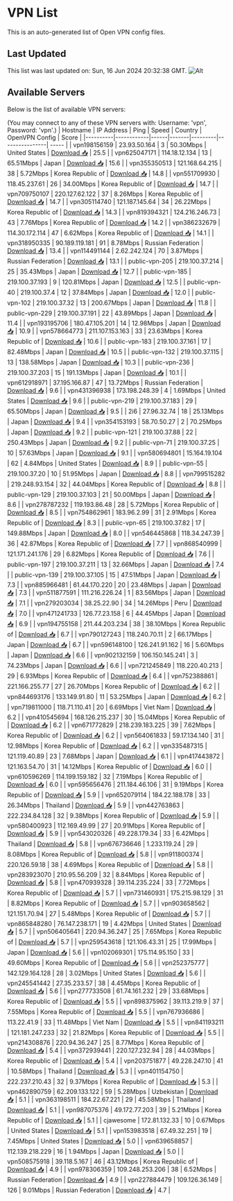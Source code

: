 # VPN List

This is an auto-generated list of Open VPN config files.

## Last Updated

This list was last updated on: Sun, 16 Jun 2024 20:32:38 GMT.
![Alt](https://repobeats.axiom.co/api/embed/186b98318ef1479477931607c1ad7d823f12451f.svg "Repobeats analytics image")

## Available Servers

Below is the list of available VPN servers:

(You may connect to any of these VPN servers with: Username: 'vpn', Password: 'vpn'.)
| Hostname | IP Address | Ping | Speed | Country | OpenVPN Config | Score |
|----------|------------|------|-------|---------|----------------| ----- |
| vpn198156159 | 23.93.50.164 | 3 | 50.30Mbps | United States | [Download 📥](./configs/server_0_US.ovpn) | 25.5 |
| vpn625047171 | 114.18.12.134 | 13 | 65.51Mbps | Japan | [Download 📥](./configs/server_1_JP.ovpn) | 15.6 |
| vpn355350513 | 121.168.64.215 | 38 | 5.72Mbps | Korea Republic of | [Download 📥](./configs/server_2_KR.ovpn) | 14.8 |
| vpn551709930 | 118.45.237.61 | 26 | 34.00Mbps | Korea Republic of | [Download 📥](./configs/server_3_KR.ovpn) | 14.7 |
| vpn709750107 | 220.127.62.122 | 37 | 8.26Mbps | Korea Republic of | [Download 📥](./configs/server_4_KR.ovpn) | 14.7 |
| vpn305114740 | 121.187.145.64 | 34 | 26.22Mbps | Korea Republic of | [Download 📥](./configs/server_5_KR.ovpn) | 14.3 |
| vpn819394321 | 124.216.246.73 | 43 | 7.76Mbps | Korea Republic of | [Download 📥](./configs/server_6_KR.ovpn) | 14.2 |
| vpn386232679 | 114.30.172.114 | 47 | 6.62Mbps | Korea Republic of | [Download 📥](./configs/server_7_KR.ovpn) | 14.1 |
| vpn318950335 | 90.189.119.181 | 91 | 8.78Mbps | Russian Federation | [Download 📥](./configs/server_8_RU.ovpn) | 13.4 |
| vpn114491144 | 2.62.242.124 | 70 | 3.87Mbps | Russian Federation | [Download 📥](./configs/server_9_RU.ovpn) | 13.1 |
| public-vpn-205 | 219.100.37.214 | 25 | 35.43Mbps | Japan | [Download 📥](./configs/server_10_JP.ovpn) | 12.7 |
| public-vpn-185 | 219.100.37.193 | 9 | 120.81Mbps | Japan | [Download 📥](./configs/server_11_JP.ovpn) | 12.5 |
| public-vpn-40 | 219.100.37.4 | 12 | 37.84Mbps | Japan | [Download 📥](./configs/server_12_JP.ovpn) | 12.0 |
| public-vpn-102 | 219.100.37.32 | 13 | 200.67Mbps | Japan | [Download 📥](./configs/server_13_JP.ovpn) | 11.8 |
| public-vpn-229 | 219.100.37.191 | 22 | 43.89Mbps | Japan | [Download 📥](./configs/server_14_JP.ovpn) | 11.4 |
| vpn193195706 | 180.47.105.201 | 14 | 12.98Mbps | Japan | [Download 📥](./configs/server_15_JP.ovpn) | 10.9 |
| vpn578664773 | 211.107.153.163 | 33 | 23.63Mbps | Korea Republic of | [Download 📥](./configs/server_16_KR.ovpn) | 10.6 |
| public-vpn-183 | 219.100.37.161 | 17 | 82.48Mbps | Japan | [Download 📥](./configs/server_17_JP.ovpn) | 10.5 |
| public-vpn-132 | 219.100.37.115 | 13 | 138.58Mbps | Japan | [Download 📥](./configs/server_18_JP.ovpn) | 10.3 |
| public-vpn-236 | 219.100.37.203 | 15 | 191.13Mbps | Japan | [Download 📥](./configs/server_19_JP.ovpn) | 10.1 |
| vpn612918971 | 37.195.166.87 | 47 | 13.72Mbps | Russian Federation | [Download 📥](./configs/server_20_RU.ovpn) | 9.6 |
| vpn431396938 | 173.198.248.39 | 4 | 1.69Mbps | United States | [Download 📥](./configs/server_21_US.ovpn) | 9.6 |
| public-vpn-219 | 219.100.37.183 | 29 | 65.50Mbps | Japan | [Download 📥](./configs/server_22_JP.ovpn) | 9.5 |
| 2i6 | 27.96.32.74 | 18 | 25.13Mbps | Japan | [Download 📥](./configs/server_23_JP.ovpn) | 9.4 |
| vpn354153193 | 58.70.50.27 | 2 | 70.25Mbps | Japan | [Download 📥](./configs/server_24_JP.ovpn) | 9.2 |
| public-vpn-121 | 219.100.37.88 | 22 | 250.43Mbps | Japan | [Download 📥](./configs/server_25_JP.ovpn) | 9.2 |
| public-vpn-71 | 219.100.37.25 | 10 | 57.63Mbps | Japan | [Download 📥](./configs/server_26_JP.ovpn) | 9.1 |
| vpn580694801 | 15.164.19.104 | 62 | 4.84Mbps | United States | [Download 📥](./configs/server_27_US.ovpn) | 8.9 |
| public-vpn-55 | 219.100.37.20 | 10 | 51.95Mbps | Japan | [Download 📥](./configs/server_28_JP.ovpn) | 8.8 |
| vpn799515282 | 219.248.93.154 | 32 | 44.04Mbps | Korea Republic of | [Download 📥](./configs/server_29_KR.ovpn) | 8.8 |
| public-vpn-129 | 219.100.37.103 | 21 | 50.00Mbps | Japan | [Download 📥](./configs/server_30_JP.ovpn) | 8.6 |
| vpn278787232 | 119.193.86.48 | 28 | 5.72Mbps | Korea Republic of | [Download 📥](./configs/server_31_KR.ovpn) | 8.5 |
| vpn754862961 | 183.96.2.99 | 31 | 2.91Mbps | Korea Republic of | [Download 📥](./configs/server_32_KR.ovpn) | 8.3 |
| public-vpn-65 | 219.100.37.82 | 17 | 149.88Mbps | Japan | [Download 📥](./configs/server_33_JP.ovpn) | 8.0 |
| vpn546445868 | 118.34.247.39 | 36 | 42.87Mbps | Korea Republic of | [Download 📥](./configs/server_34_KR.ovpn) | 7.7 |
| vpn868540999 | 121.171.241.176 | 29 | 6.82Mbps | Korea Republic of | [Download 📥](./configs/server_35_KR.ovpn) | 7.6 |
| public-vpn-197 | 219.100.37.211 | 13 | 32.66Mbps | Japan | [Download 📥](./configs/server_36_JP.ovpn) | 7.4 |
| public-vpn-139 | 219.100.37.105 | 15 | 47.51Mbps | Japan | [Download 📥](./configs/server_37_JP.ovpn) | 7.3 |
| vpn885966481 | 61.44.170.220 | 20 | 23.48Mbps | Japan | [Download 📥](./configs/server_38_JP.ovpn) | 7.3 |
| vpn511877591 | 111.216.226.24 | 1 | 83.56Mbps | Japan | [Download 📥](./configs/server_39_JP.ovpn) | 7.1 |
| vpn279203034 | 38.25.22.90 | 34 | 14.26Mbps | Peru | [Download 📥](./configs/server_40_PE.ovpn) | 7.0 |
| vpn471241733 | 126.77.23.158 | 6 | 44.45Mbps | Japan | [Download 📥](./configs/server_41_JP.ovpn) | 6.9 |
| vpn194755158 | 211.44.203.234 | 38 | 38.10Mbps | Korea Republic of | [Download 📥](./configs/server_42_KR.ovpn) | 6.7 |
| vpn790127243 | 118.240.70.11 | 2 | 66.17Mbps | Japan | [Download 📥](./configs/server_43_JP.ovpn) | 6.7 |
| vpn596148100 | 126.241.91.162 | 16 | 5.60Mbps | Japan | [Download 📥](./configs/server_44_JP.ovpn) | 6.6 |
| vpn902132159 | 106.150.145.241 | 3 | 74.23Mbps | Japan | [Download 📥](./configs/server_45_JP.ovpn) | 6.6 |
| vpn721245849 | 118.220.40.213 | 29 | 6.93Mbps | Korea Republic of | [Download 📥](./configs/server_46_KR.ovpn) | 6.4 |
| vpn752388861 | 221.166.255.77 | 27 | 26.70Mbps | Korea Republic of | [Download 📥](./configs/server_47_KR.ovpn) | 6.2 |
| vpn844693176 | 133.149.91.80 | 11 | 53.25Mbps | Japan | [Download 📥](./configs/server_48_JP.ovpn) | 6.2 |
| vpn719811000 | 118.71.110.41 | 20 | 6.69Mbps | Viet Nam | [Download 📥](./configs/server_49_VN.ovpn) | 6.2 |
| vpn410545694 | 168.126.215.237 | 30 | 15.04Mbps | Korea Republic of | [Download 📥](./configs/server_50_KR.ovpn) | 6.2 |
| vpn671772829 | 218.239.183.225 | 39 | 7.62Mbps | Korea Republic of | [Download 📥](./configs/server_51_KR.ovpn) | 6.2 |
| vpn564061833 | 59.17.134.140 | 31 | 12.98Mbps | Korea Republic of | [Download 📥](./configs/server_52_KR.ovpn) | 6.2 |
| vpn335487315 | 121.119.40.89 | 23 | 7.68Mbps | Japan | [Download 📥](./configs/server_53_JP.ovpn) | 6.1 |
| vpn417443872 | 121.163.54.70 | 31 | 14.12Mbps | Korea Republic of | [Download 📥](./configs/server_54_KR.ovpn) | 6.0 |
| vpn610596269 | 114.199.159.182 | 32 | 7.19Mbps | Korea Republic of | [Download 📥](./configs/server_55_KR.ovpn) | 6.0 |
| vpn595656476 | 211.184.46.106 | 31 | 9.19Mbps | Korea Republic of | [Download 📥](./configs/server_56_KR.ovpn) | 5.9 |
| vpn652079114 | 184.22.188.178 | 33 | 26.34Mbps | Thailand | [Download 📥](./configs/server_57_TH.ovpn) | 5.9 |
| vpn442763863 | 222.234.84.128 | 32 | 9.38Mbps | Korea Republic of | [Download 📥](./configs/server_58_KR.ovpn) | 5.9 |
| vpn580400923 | 112.169.49.99 | 27 | 20.91Mbps | Korea Republic of | [Download 📥](./configs/server_59_KR.ovpn) | 5.9 |
| vpn543020326 | 49.228.179.34 | 33 | 6.42Mbps | Thailand | [Download 📥](./configs/server_60_TH.ovpn) | 5.8 |
| vpn676736646 | 1.233.119.24 | 29 | 8.08Mbps | Korea Republic of | [Download 📥](./configs/server_61_KR.ovpn) | 5.8 |
| vpn911800374 | 220.126.59.18 | 38 | 4.69Mbps | Korea Republic of | [Download 📥](./configs/server_62_KR.ovpn) | 5.8 |
| vpn283923070 | 210.95.56.209 | 32 | 8.84Mbps | Korea Republic of | [Download 📥](./configs/server_63_KR.ovpn) | 5.8 |
| vpn470939328 | 39.114.235.224 | 33 | 7.72Mbps | Korea Republic of | [Download 📥](./configs/server_64_KR.ovpn) | 5.7 |
| vpn731460931 | 175.215.98.129 | 31 | 8.82Mbps | Korea Republic of | [Download 📥](./configs/server_65_KR.ovpn) | 5.7 |
| vpn903658562 | 121.151.70.94 | 27 | 5.48Mbps | Korea Republic of | [Download 📥](./configs/server_66_KR.ovpn) | 5.7 |
| vpn865848280 | 76.147.238.171 | 19 | 4.42Mbps | United States | [Download 📥](./configs/server_67_US.ovpn) | 5.7 |
| vpn506405641 | 220.94.36.247 | 25 | 7.65Mbps | Korea Republic of | [Download 📥](./configs/server_68_KR.ovpn) | 5.7 |
| vpn259543618 | 121.106.43.31 | 25 | 17.99Mbps | Japan | [Download 📥](./configs/server_69_JP.ovpn) | 5.6 |
| vpn102069301 | 175.114.95.150 | 33 | 49.60Mbps | Korea Republic of | [Download 📥](./configs/server_70_KR.ovpn) | 5.6 |
| vpn252375777 | 142.129.164.128 | 28 | 3.02Mbps | United States | [Download 📥](./configs/server_71_US.ovpn) | 5.6 |
| vpn245541442 | 27.35.233.57 | 38 | 4.45Mbps | Korea Republic of | [Download 📥](./configs/server_72_KR.ovpn) | 5.6 |
| vpn277733508 | 61.74.161.232 | 29 | 33.68Mbps | Korea Republic of | [Download 📥](./configs/server_73_KR.ovpn) | 5.5 |
| vpn898375962 | 39.113.219.9 | 37 | 7.55Mbps | Korea Republic of | [Download 📥](./configs/server_74_KR.ovpn) | 5.5 |
| vpn767936686 | 113.22.41.9 | 33 | 11.48Mbps | Viet Nam | [Download 📥](./configs/server_75_VN.ovpn) | 5.5 |
| vpn841193211 | 121.181.247.233 | 32 | 21.82Mbps | Korea Republic of | [Download 📥](./configs/server_76_KR.ovpn) | 5.5 |
| vpn214308876 | 220.94.36.247 | 25 | 8.77Mbps | Korea Republic of | [Download 📥](./configs/server_77_KR.ovpn) | 5.4 |
| vpn372939441 | 220.127.232.94 | 28 | 44.03Mbps | Korea Republic of | [Download 📥](./configs/server_78_KR.ovpn) | 5.4 |
| vpn203751877 | 49.228.247.10 | 41 | 10.58Mbps | Thailand | [Download 📥](./configs/server_79_TH.ovpn) | 5.3 |
| vpn401154750 | 222.237.210.43 | 32 | 9.37Mbps | Korea Republic of | [Download 📥](./configs/server_80_KR.ovpn) | 5.3 |
| vpn462890759 | 62.209.133.122 | 59 | 5.28Mbps | Uzbekistan | [Download 📥](./configs/server_81_UZ.ovpn) | 5.1 |
| vpn363198511 | 184.22.67.221 | 29 | 45.58Mbps | Thailand | [Download 📥](./configs/server_82_TH.ovpn) | 5.1 |
| vpn987075376 | 49.172.77.203 | 39 | 5.21Mbps | Korea Republic of | [Download 📥](./configs/server_83_KR.ovpn) | 5.1 |
| cjawesome | 172.81.132.33 | 10 | 0.67Mbps | United States | [Download 📥](./configs/server_84_US.ovpn) | 5.1 |
| vpn153983518 | 67.49.32.251 | 19 | 7.45Mbps | United States | [Download 📥](./configs/server_85_US.ovpn) | 5.0 |
| vpn639658857 | 112.139.218.229 | 16 | 1.94Mbps | Japan | [Download 📥](./configs/server_86_JP.ovpn) | 5.0 |
| vpn508575918 | 39.118.5.167 | 46 | 43.12Mbps | Korea Republic of | [Download 📥](./configs/server_87_KR.ovpn) | 4.9 |
| vpn978306359 | 109.248.253.206 | 38 | 6.52Mbps | Russian Federation | [Download 📥](./configs/server_88_RU.ovpn) | 4.9 |
| vpn227884479 | 109.126.36.149 | 126 | 9.01Mbps | Russian Federation | [Download 📥](./configs/server_89_RU.ovpn) | 4.7 |
